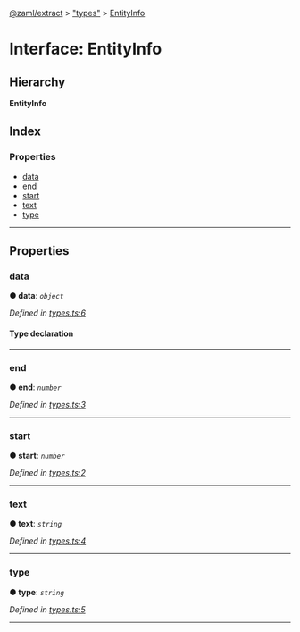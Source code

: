 [@zaml/extract](../README.md) > ["types"](../modules/_types_.md) > [EntityInfo](../interfaces/_types_.entityinfo.md)

# Interface: EntityInfo

## Hierarchy

**EntityInfo**

## Index

### Properties

* [data](_types_.entityinfo.md#data)
* [end](_types_.entityinfo.md#end)
* [start](_types_.entityinfo.md#start)
* [text](_types_.entityinfo.md#text)
* [type](_types_.entityinfo.md#type)

---

## Properties

<a id="data"></a>

###  data

**● data**: *`object`*

*Defined in [types.ts:6](https://github.com/nexushubs/zaml-lang/blob/42220f0/packages/zaml-extract/src/types.ts#L6)*

#### Type declaration

[key: `string`]: `any`

___
<a id="end"></a>

###  end

**● end**: *`number`*

*Defined in [types.ts:3](https://github.com/nexushubs/zaml-lang/blob/42220f0/packages/zaml-extract/src/types.ts#L3)*

___
<a id="start"></a>

###  start

**● start**: *`number`*

*Defined in [types.ts:2](https://github.com/nexushubs/zaml-lang/blob/42220f0/packages/zaml-extract/src/types.ts#L2)*

___
<a id="text"></a>

###  text

**● text**: *`string`*

*Defined in [types.ts:4](https://github.com/nexushubs/zaml-lang/blob/42220f0/packages/zaml-extract/src/types.ts#L4)*

___
<a id="type"></a>

###  type

**● type**: *`string`*

*Defined in [types.ts:5](https://github.com/nexushubs/zaml-lang/blob/42220f0/packages/zaml-extract/src/types.ts#L5)*

___

